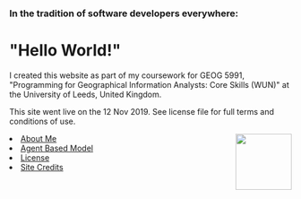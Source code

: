 
<h3>In the tradition of software developers everywhere:</h3>
<h1>"Hello World!"</h1>


<p>
I created this website as part of my coursework for GEOG 5991, "Programming for Geographical Information Analysts: Core Skills (WUN)" at the University of Leeds, United Kingdom.</p>
  
<p>This site went live on the 12 Nov 2019. See license file for full terms and conditions of use.

</p>

<img align="right" width="100" height="100" src="https://jlablacker.github.io/GEOG5991-Portfolio/globe.png">



<li><a href="https://jlablacker.github.io/GEOG5991-Portfolio/About.html">About Me</a></li>


<li><a href="https://jlablacker.github.io/GEOG5991-Portfolio/Agent.html">Agent Based Model</a></li>


<li><a href="https://jlablacker.github.io/GEOG5991-Portfolio/LICENSE.md"> License


<li><a href="https://jlablacker.github.io/GEOG5991-Portfolio/Credits.html"> Site Credits











